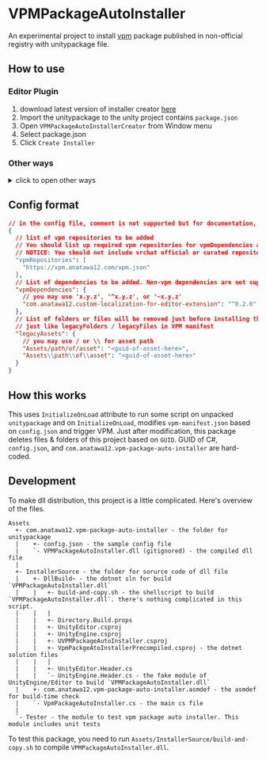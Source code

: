 VPMPackageAutoInstaller
===

An experimental project to install [vpm] package published in non-official registry with unitypackage file.

[vpm]: https://vcc.docs.vrchat.com/vpm/packages

## How to use

### Editor Plugin

1. download latest version of installer creator [here][download-creator-latest]
2. Import the unitypackage to the unity project contains ``package.json``
3. Open `VPMPackageAutoInstallerCreator` from Window menu
4. Select package.json
5. Click `Create Installer`

[download-creator-latest]: https://github.com/anatawa12/VPMPackageAutoInstaller/releases/latest/download/installer-creator.unitypackage

### Other ways

<details>
<summary>click to open other ways</summary>

#### CLI Tool

1. Download latest version of installer creator [here][download-creator-js-latest].
2. Create config.json
3. Run `node path/to/creator.mjs path/to/config.json path/to/output.unitypackage` or
    `deno run --allow-net --allow-read --allow-write path/to/creator.mjs path/to/config.json path/to/output.unitypackage`

#### Web tool

1. Open website [here][creator-web]
2. Write config.json
3. Click `create installer`

[creator-web]: https://anatawa12.github.io/VPMPackageAutoInstaller/

[download-creator-js-latest]: https://github.com/anatawa12/VPMPackageAutoInstaller/releases/latest/download/creator.mjs

#### Just create unitypackage

1. Clone or [download][download-this] this project.
2. Edit config.json at `Assets/com.anatawa12.vpm-package-auto-installer/config.json`
3. Open this project with Unity (if you did, there's no need to relaunch)
4. Select `Assets/com.anatawa12.vpm-package-auto-installer` in Unity's File view
5. Left-click on `Assets/com.anatawa12.vpm-package-auto-installer` and click `Export Package`
6. un-check `Incliude dependencies` on `Exporting package` dialog.
7. Click `Export...` and save `.unitypackage` to anywhere you want.
8. Share `.unitypackage` with user who want to use your package.

</details>

[download-this]: https://github.com/anatawa12/VPMPackageAutoInstaller/archive/refs/heads/master.zip

## Config format

```json
// in the config file, comment is not supported but for documentation, comment is used here.
{
  // list of vpm repositories to be added
  // You should list up required vpm repositories for vpmDependencies and their vpmDependencies
  // NOTICE: You should not include vrchat official or curated repositories
  "vpmRepositories": [
    "https://vpm.anatawa12.com/vpm.json"
  ],
  // List of dependencies to be added. Non-vpm dependencies are not supported.
  "vpmDependencies": {
    // you may use 'x.y.z', '^x.y.z', or '~x.y.z'
    "com.anatawa12.custom-localization-for-editor-extension": "^0.2.0"
  },
  // List of folders or files will be removed just before installing the packages above
  // just like legacyFolders / legacyFiles in VPM manifest
  "legacyAssets": {
    // you may use / or \\ for asset path
    "Assets/path/of/asset": "<guid-of-asset-here>",
    "Assets\\path\\of\\asset": "<guid-of-asset-here>"
  }
}
```

## How this works

This uses `InitializeOnLoad` attribute to run some script on unpacked `unitypackage` and
on `InitializeOnLoad`, modifies `vpm-manifest.json` based on `config.json` and trigger VPM. 
Just after modification, this package deletes files & folders of this project based on `GUID`.
GUID of C#, `config.json`, and `com.anatawa12.vpm-package-auto-installer` are hard-coded.

## Development

To make dll distribution, this project is a little complicated.
Here's overview of the files.

```
Assets
  +- com.anatawa12.vpm-package-auto-installer - the folder for unitypackage
  |    +- config.json - the sample config file
  |    `- VPMPackageAutoInstaller.dll (gitignored) - the compiled dll file
  |
  +- InstallerSource - the folder for sorurce code of dll file
  |    +- DllBuild~ - the dotnet sln for build `VPMPackageAutoInstaller.dll`
  |    |   +- build-and-copy.sh - the shellscript to build `VPMPackageAutoInstaller.dll`. there's nothing complicated in this script.
  |    |   |
  |    |   +- Directory.Build.props
  |    |   +- UnityEditor.csproj
  |    |   +- UnityEngine.csproj
  |    |   +- UVPMPackageAutoInstaller.csproj
  |    |   +- VpmPackgeAtoInstallerPrecompiled.csproj - the dotnet solution files
  |    |   |
  |    |   +- UnityEditor.Header.cs
  |    |   `- UnityEngine.Header.cs - the fake module of UnityEngine/Editor to build `VPMPackageAutoInstaller.dll`
  |    +- com.anatawa12.vpm-package-auto-installer.asmdef - the asmdef for build-time check
  |    `- VpmPackageAutoInstaller.cs - the main cs file
  |
  `- Tester - the module to test vpm package auto installer. This module includes unit tests
```

To test this package, you need to run `Assets/InstallerSource/build-and-copy.sh` to compile `VPMPackageAutoInstaller.dll`.
